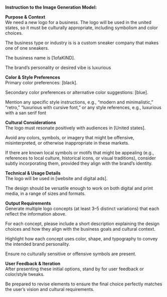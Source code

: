 **Instruction to the Image Generation Model:**  
  
**Purpose & Context**  
We need a new logo for a business. The logo will be used in the united states, so it must be culturally appropriate, including symbolism and color choices.  
  
The business type or industry is is a custom sneaker company that makes one of one sneakers.  
  
The business name is [1ofaKIND].  
  
The brand’s personality or desired vibe is luxurious  
  
**Color & Style Preferences**  
Primary color preferences: [black].  
  
Secondary color preferences or alternative color suggestions: [blue].  
  
Mention any specific style instructions, e.g., “modern and minimalistic,” “retro,” “luxurious with cursive font,” or any style references, e.g., luxurious with a san serif font  
  
**Cultural Considerations**  
The logo must resonate positively with audiences in [United states].  
  
Avoid any colors, symbols, or imagery that might be offensive, misinterpreted, or otherwise inappropriate in these markets.  
  
If there are known local symbols or motifs that might be appealing (e.g., references to local culture, historical icons, or visual traditions), consider subtly incorporating them, provided they align with the brand’s identity.  
  
**Technical & Usage Details**  
The logo will be used in [website and digital ads].  
  
The design should be versatile enough to work on both digital and print media, in a range of sizes and formats.  
  
**Output Requirements**  
Generate multiple logo concepts (at least 3–5 distinct variations) that each reflect the information above.  
  
For each concept, please include a short description explaining the design choices and how they align with the business goals and cultural context.  
  
Highlight how each concept uses color, shape, and typography to convey the intended brand personality.  
  
Ensure no culturally sensitive or offensive symbols are present.  
  
**User Feedback & Iteration**  
After presenting these initial options, stand by for user feedback or color/style tweaks.  
  
Be prepared to revise elements to ensure the final choice perfectly matches the user’s vision and cultural requirements.